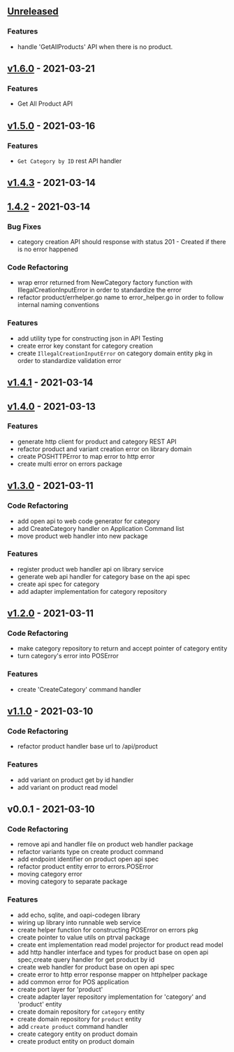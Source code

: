 <a name="unreleased"></a>
## [Unreleased]

### Features
- handle 'GetAllProducts' API when there is no product.


<a name="v1.6.0"></a>
## [v1.6.0] - 2021-03-21
### Features
- Get All Product API


<a name="v1.5.0"></a>
## [v1.5.0] - 2021-03-16
### Features
- `Get Category by ID` rest API handler


<a name="v1.4.3"></a>
## [v1.4.3] - 2021-03-14

<a name="1.4.2"></a>
## [1.4.2] - 2021-03-14
### Bug Fixes
- category creation API should response with status 201 - Created if there is no error happened

### Code Refactoring
- wrap error returned from NewCategory factory function with IllegalCreationInputError in order to standardize the error
- refactor product/errhelper.go name to error_helper.go in order to follow internal naming conventions

### Features
- add utility type for constructing json in API Testing
- create error key constant for category creation
- create `IllegalCreationInputError` on category domain entity pkg in order to standardize validation error


<a name="v1.4.1"></a>
## [v1.4.1] - 2021-03-14

<a name="v1.4.0"></a>
## [v1.4.0] - 2021-03-13
### Features
- generate http client for product and category REST API
- refactor product and variant creation error on library domain
- create POSHTTPError to map error to http error
- create multi error on errors package


<a name="v1.3.0"></a>
## [v1.3.0] - 2021-03-11
### Code Refactoring
- add open api to web code generator for category
- add CreateCategory handler on Application Command list
- move product web handler into new package

### Features
- register product web handler api on library service
- generate web api handler for category base on the api spec
- create api spec for category
- add adapter implementation for category repository


<a name="v1.2.0"></a>
## [v1.2.0] - 2021-03-11
### Code Refactoring
- make category repository to return and accept pointer of category entity
- turn category's error into POSError

### Features
- create 'CreateCategory' command handler


<a name="v1.1.0"></a>
## [v1.1.0] - 2021-03-10
### Code Refactoring
- refactor product handler base url to /api/product

### Features
- add variant on product get by id handler
- add variant on product read model


<a name="v0.0.1"></a>
## v0.0.1 - 2021-03-10
### Code Refactoring
- remove api and handler file on product web handler package
- refactor variants type on create product command
- add endpoint identifier on product open api spec
- refactor product entity error to errors.POSError
- moving category error
- moving category to separate package

### Features
- add echo, sqlite, and oapi-codegen library
- wiring up library into runnable web service
- create helper function for constructing POSError on errors pkg
- create pointer to value utils on ptrval package
- create ent implementation read model projector for product read model
- add http handler interface and types for product base on open api spec,create query handler for get product by id
- create web handler for product base on open api spec
- create error to http error response mapper on httphelper package
- add common error for POS application
- create port layer for 'product'
- create adapter layer repository implementation for 'category' and 'product' entity
- create domain repository for `category` entity
- create domain repository for `product` entity
- add `create product` command handler
- create category entity on product domain
- create product entity on product domain


[Unreleased]: https://github.com/akbarpambudi/go-point-of-sales/compare/v1.6.0...HEAD
[v1.6.0]: https://github.com/akbarpambudi/go-point-of-sales/compare/v1.5.0...v1.6.0
[v1.5.0]: https://github.com/akbarpambudi/go-point-of-sales/compare/v1.4.3...v1.5.0
[v1.4.3]: https://github.com/akbarpambudi/go-point-of-sales/compare/1.4.2...v1.4.3
[1.4.2]: https://github.com/akbarpambudi/go-point-of-sales/compare/v1.4.1...1.4.2
[v1.4.1]: https://github.com/akbarpambudi/go-point-of-sales/compare/v1.4.0...v1.4.1
[v1.4.0]: https://github.com/akbarpambudi/go-point-of-sales/compare/v1.3.0...v1.4.0
[v1.3.0]: https://github.com/akbarpambudi/go-point-of-sales/compare/v1.2.0...v1.3.0
[v1.2.0]: https://github.com/akbarpambudi/go-point-of-sales/compare/v1.1.0...v1.2.0
[v1.1.0]: https://github.com/akbarpambudi/go-point-of-sales/compare/v0.0.1...v1.1.0
